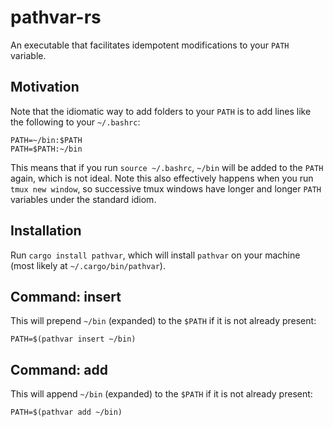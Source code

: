 # pathvar-rs

An executable that facilitates idempotent modifications to your `PATH` variable.

## Motivation

Note that the idiomatic way to add folders to your `PATH` is to add lines like
the following to your `~/.bashrc`:

```
PATH=~/bin:$PATH
PATH=$PATH:~/bin
```

This means that if you run `source ~/.bashrc`, `~/bin` will be added to the
`PATH` again, which is not ideal. Note this also effectively happens
when you run `tmux new window`, so successive tmux windows have longer and
longer `PATH` variables under the standard idiom.

## Installation

Run `cargo install pathvar`, which will install `pathvar` on your machine
(most likely at `~/.cargo/bin/pathvar`).

## Command: insert

This will prepend `~/bin` (expanded) to the `$PATH` if it is not already present:

```
PATH=$(pathvar insert ~/bin)
```

## Command: add

This will append `~/bin` (expanded) to the `$PATH` if it is not already present:

```
PATH=$(pathvar add ~/bin)
```
